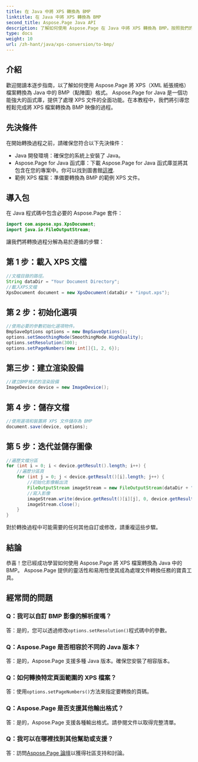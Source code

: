 ```yaml
---
title: 在 Java 中將 XPS 轉換為 BMP
linktitle: 在 Java 中將 XPS 轉換為 BMP
second_title: Aspose.Page Java API
description: 了解如何使用 Aspose.Page 在 Java 中將 XPS 轉換為 BMP。按照我們的簡單指南進行高效、高品質的文件轉換。
type: docs
weight: 10
url: /zh-hant/java/xps-conversion/to-bmp/
---
```

## 介紹
歡迎閱讀本逐步指南，以了解如何使用 Aspose.Page 將 XPS（XML 紙張規格）檔案轉換為 Java 中的 BMP（點陣圖）格式。 Aspose.Page for Java 是一個功能強大的函式庫，提供了處理 XPS 文件的全面功能。在本教程中，我們將引導您輕鬆完成將 XPS 檔案轉換為 BMP 映像的過程。
## 先決條件
在開始轉換過程之前，請確保您符合以下先決條件：
- Java 開發環境：確保您的系統上安裝了 Java。
-  Aspose.Page for Java 函式庫：下載 Aspose.Page for Java 函式庫並將其包含在您的專案中。你可以找到圖書館[這裡](https://releases.aspose.com/page/java/).
- 範例 XPS 檔案：準備要轉換為 BMP 的範例 XPS 文件。
## 導入包
在 Java 程式碼中包含必要的 Aspose.Page 套件：
```java
import com.aspose.xps.XpsDocument;
import java.io.FileOutputStream;
```
讓我們將轉換過程分解為易於遵循的步驟：
## 第 1 步：載入 XPS 文檔
```java
//文檔目錄的路徑。
String dataDir = "Your Document Directory";
//載入XPS文檔
XpsDocument document = new XpsDocument(dataDir + "input.xps");
```
## 第 2 步：初始化選項
```java
//使用必要的參數初始化選項物件。
BmpSaveOptions options = new BmpSaveOptions();
options.setSmoothingMode(SmoothingMode.HighQuality);
options.setResolution(300);
options.setPageNumbers(new int[]{1, 2, 6});
```
## 第三步：建立渲染設備
```java
//建立BMP格式的渲染設備
ImageDevice device = new ImageDevice();
```
## 第 4 步：儲存文檔
```java
//使用選項和裝置將 XPS 文件儲存為 BMP
document.save(device, options);
```
## 第 5 步：迭代並儲存圖像
```java
//遍歷文檔分區
for (int i = 0; i < device.getResult().length; i++) {
    //遍歷分區頁
    for (int j = 0; j < device.getResult()[i].length; j++) {
        //初始化影像輸出流
        FileOutputStream imageStream = new FileOutputStream(dataDir + "XPStoBMP" + "_" + (i + 1) + "_" + (j + 1) + ".bmp");
        //寫入影像
        imageStream.write(device.getResult()[i][j], 0, device.getResult()[i][j].length);
        imageStream.close();
    }
}
```
對於轉換過程中可能需要的任何其他自訂或修改，請重複這些步驟。
## 結論
恭喜！您已經成功學習如何使用 Aspose.Page 將 XPS 檔案轉換為 Java 中的 BMP。 Aspose.Page 提供的靈活性和易用性使其成為處理文件轉換任務的寶貴工具。
## 經常問的問題
### Q：我可以自訂 BMP 影像的解析度嗎？
答：是的，您可以透過修改`options.setResolution()`程式碼中的參數。
### Q：Aspose.Page 是否相容於不同的 Java 版本？
答：是的，Aspose.Page 支援多種 Java 版本。確保您安裝了相容版本。
### Q：如何轉換特定頁面範圍的 XPS 檔案？
答：使用`options.setPageNumbers()`方法來指定要轉換的頁碼。
### Q：Aspose.Page 是否支援其他輸出格式？
答：是的，Aspose.Page 支援各種輸出格式。請參閱文件以取得完整清單。
### Q：我可以在哪裡找到其他幫助或支援？
答：訪問[Aspose.Page 論壇](https://forum.aspose.com/c/page/39)以獲得社區支持和討論。
